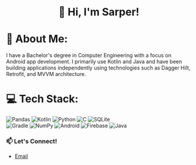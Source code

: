<div align="center">

# 👋 Hi, I'm Sarper!

</div>

# 💫 About Me:
I have a Bachelor's degree in Computer Engineering with a focus on Android app development. 
I primarily use Kotlin and Java and have been building applications independently using technologies such as Dagger Hilt, Retrofit, and MVVM architecture.


# 💻 Tech Stack:
![Pandas](https://img.shields.io/badge/pandas-%23150458.svg?style=for-the-badge&logo=pandas&logoColor=white) ![Kotlin](https://img.shields.io/badge/kotlin-%237F52FF.svg?style=for-the-badge&logo=kotlin&logoColor=white) ![Python](https://img.shields.io/badge/python-3670A0?style=for-the-badge&logo=python&logoColor=ffdd54) ![C](https://img.shields.io/badge/c-%2300599C.svg?style=for-the-badge&logo=c&logoColor=white) ![SQLite](https://img.shields.io/badge/sqlite-%2307405e.svg?style=for-the-badge&logo=sqlite&logoColor=white) <br>
![Gradle](https://img.shields.io/badge/Gradle-02303A.svg?style=for-the-badge&logo=Gradle&logoColor=white) ![NumPy](https://img.shields.io/badge/numpy-%23013243.svg?style=for-the-badge&logo=numpy&logoColor=white) ![Android](https://img.shields.io/badge/Android-3DDC84?style=for-the-badge&logo=android&logoColor=white) ![Firebase](https://img.shields.io/badge/firebase-a08021?style=for-the-badge&logo=firebase&logoColor=ffcd34) ![Java](https://img.shields.io/badge/java-%23ED8B00.svg?style=for-the-badge&logo=openjdk&logoColor=white)
### 📫 Let's Connect!
- [Email](mailto:tzl.sarper@gmail.com)



